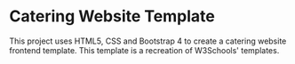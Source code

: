 # Catering Website Template
This project uses HTML5, CSS and Bootstrap 4 to create a catering website frontend template. This template is a recreation of W3Schools' templates.
